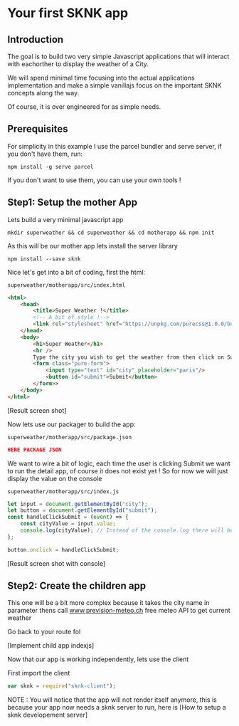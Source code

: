 # Your first SKNK app

## Introduction
The goal is to build two very simple Javascript applications that will interact with eachorther 
to display the weather of a City.

We will spend minimal time focusing into the actual applications implementation and make a simple vanillajs focus on the
important SKNK concepts along the way.

Of course, it is over engineered for as simple needs.

## Prerequisites
For simplicity in this example I use the parcel bundler and serve server, if you don't have them, run:

`npm install -g serve parcel`

If you don't want to use them, you can use your own tools !

## Step1: Setup the mother App

Lets build a very minimal javascript app

```console
mkdir superweather && cd superweather && cd motherapp && npm init
```

As this will be our mother app lets install the server library
```console
npm install --save sknk
```

Nice let's get into a bit of coding, first the html:

`superweather/motherapp/src/index.html`
```html
<html>
    <head>
        <title>Super Weather !</title>
        <!-- A bit of style !-->
        <link rel="stylesheet" href="https://unpkg.com/purecss@1.0.0/build/pure-min.css" integrity="sha384-nn4HPE8lTHyVtfCBi5yW9d20FjT8BJwUXyWZT9InLYax14RDjBj46LmSztkmNP9w" crossorigin="anonymous">
    </head>
    <body>
        <h1>Super Weather</h1>
        <hr />
        Type the city you wish to get the weather from then click on Submit<br />
        <form class="pure-form">
            <input type="text" id="city" placeholder="paris"/>
            <button id="submit">Submit</button>
        </form>>
    </body>
</html>
```

[Result screen shot]

Now lets use our packager to build the app:

```superweather/motherapp/src/package.json```
```json
HERE PACKAGE JSON
```

We want to wire a bit of logic, each time the user is clicking Submit we want to run the detail app, of course
it does not exist yet ! So for now we will just display the value on the console

```superweather/motherapp/src/index.js```
```js
let input = document.getElementById("city");
let button = document.getElementById("submit");
const handleClickSubmit = (event) => {
    const cityValue = input.value;
    console.log(cityValue); // Instead of the console.log there will be the run app call
};

button.onclick = handleClickSubmit;
```

[Result screen shot with console]

## Step2: Create the children app

This one will be a bit more complex because it takes the city name in parameter thens call
www.prevision-meteo.ch free meteo API to get current weather

Go back to your route fol

[Implement child app indexjs]

Now that our app is working independently, lets use the client

First import the client
```js
var sknk = require("sknk-client");

```

NOTE : You will notice that the app will not render itself anymore, this is because your app now needs a sknk
server to run, here is [How to setup a sknk developement server]